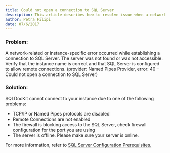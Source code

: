 ```yaml
---
title: Could not open a connection to SQL Server
description: This article describes how to resolve issue when a network-related or instance-specific error occurred while establishing a connection to SQL Server.
author: Petra Filipi
date: 07/6/2017
---
```


### Problem:

A network-related or instance-specific error occurred while establishing a connection to SQL Server. The server was not found or was not accessible. Verify that the instance name is correct and that SQL Server is configured to allow remote connections. (provider: Named Pipes Provider, error: 40 – Could not open a connection to SQL Server)

### Solution:

SQLDocKit cannot connect to your instance due to one of the following problems:

* TCP/IP or Named Pipes protocols are disabled
* Remote Connections are not enabled
* The firewall is blocking access to the SQL Server, check firewall configuration for the port you are using
* The server is offline. Please make sure your server is online.

For more information, refer to [SQL Server Configuration Prerequisites.](#internal/requirements/sql-server-configuration)